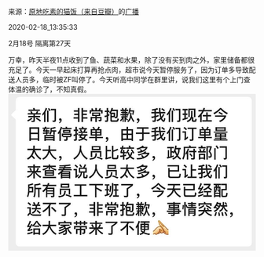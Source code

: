 来源：[原地吃素的猫饭（来自豆瓣）](https://www.douban.com/people/cute_ann/)的[广播](https://www.douban.com/people/cute_ann/status/2818680908/)


2020-02-18_13:35:33


2月18号 隔离第27天

万幸，昨天半夜11点收到了鱼、蔬菜和水果，除了没有买到肉之外，家里储备都很充足了。今天一早起床打算再抢点肉，超市说今天暂停服务了，因为订单多导致配送人员多，临时被ZF叫停了。今天听高中同学在群里讲，说我们这里有个上门查体温的确诊了，不知真假。
![](./pic/2020-02-18_13:35:33-原地吃素的猫饭的广播1.jpg)  

